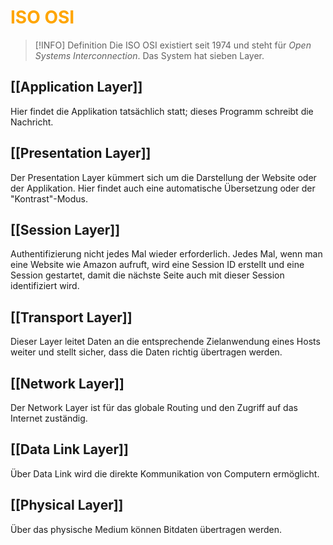 # <font color = "orange">ISO OSI</font>
>[!INFO] Definition
>Die ISO OSI existiert seit 1974 und steht für *Open Systems Interconnection*. Das System hat sieben Layer.

## [[Application Layer]]
Hier findet die Applikation tatsächlich statt; dieses Programm schreibt die Nachricht.
## [[Presentation Layer]]
Der Presentation Layer kümmert sich um die Darstellung der Website oder der Applikation. Hier findet auch eine automatische Übersetzung oder der "Kontrast"-Modus. 
## [[Session Layer]]
Authentifizierung nicht jedes Mal wieder erforderlich. Jedes Mal, wenn man eine Website wie Amazon aufruft, wird eine Session ID erstellt und eine Session gestartet, damit die nächste Seite auch mit dieser Session identifiziert wird.
## [[Transport Layer]]
Dieser Layer leitet Daten an die entsprechende Zielanwendung eines Hosts weiter und stellt sicher, dass die Daten richtig übertragen werden.
## [[Network Layer]]
Der Network Layer ist für das globale Routing und den Zugriff auf das Internet zuständig.
## [[Data Link Layer]]
Über Data Link wird die direkte Kommunikation von Computern ermöglicht.
## [[Physical Layer]]
Über das physische Medium können Bitdaten übertragen werden.